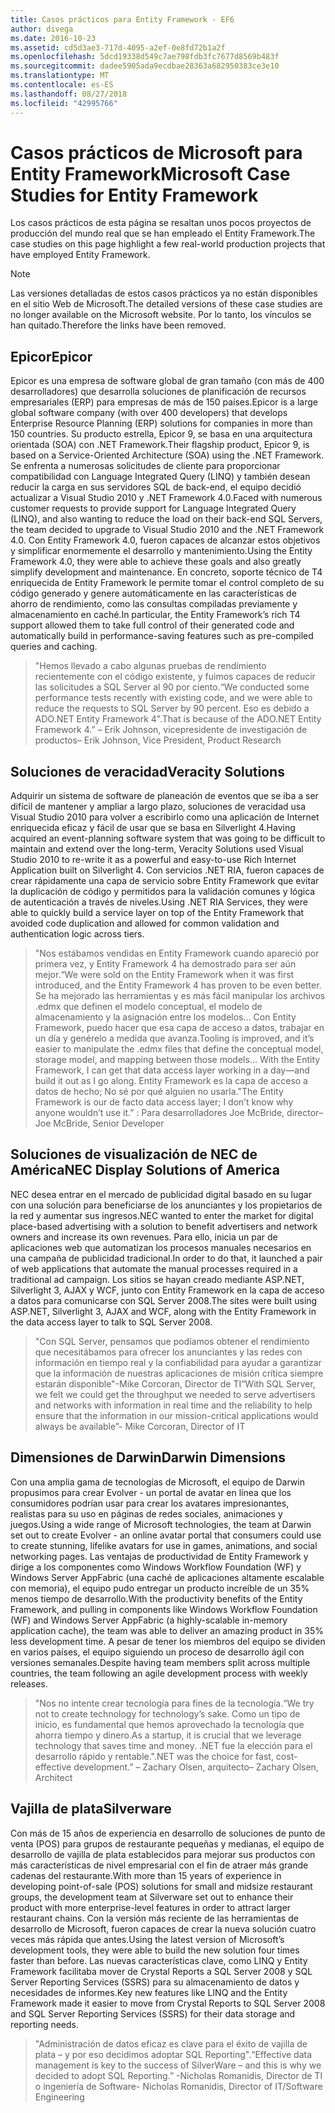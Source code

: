 ```yaml
---
title: Casos prácticos para Entity Framework - EF6
author: divega
ms.date: 2016-10-23
ms.assetid: cd5d3ae3-717d-4095-a2ef-0e8fd72b1a2f
ms.openlocfilehash: 5dcd19338d549c7ae798fdb3fc7677d8569b483f
ms.sourcegitcommit: dadee5905ada9ecdbae28363a682950383ce3e10
ms.translationtype: MT
ms.contentlocale: es-ES
ms.lasthandoff: 08/27/2018
ms.locfileid: "42995766"
---
```

# <a name="microsoft-case-studies-for-entity-framework"></a><span data-ttu-id="9e05f-102">Casos prácticos de Microsoft para Entity Framework</span><span class="sxs-lookup"><span data-stu-id="9e05f-102">Microsoft Case Studies for Entity Framework</span></span>
<span data-ttu-id="9e05f-103">Los casos prácticos de esta página se resaltan unos pocos proyectos de producción del mundo real que se han empleado el Entity Framework.</span><span class="sxs-lookup"><span data-stu-id="9e05f-103">The case studies on this page highlight a few real-world production projects that have employed Entity Framework.</span></span>
> [!NOTE]
> <span data-ttu-id="9e05f-104">Las versiones detalladas de estos casos prácticos ya no están disponibles en el sitio Web de Microsoft.</span><span class="sxs-lookup"><span data-stu-id="9e05f-104">The detailed versions of these case studies are no longer available on the Microsoft website.</span></span> <span data-ttu-id="9e05f-105">Por lo tanto, los vínculos se han quitado.</span><span class="sxs-lookup"><span data-stu-id="9e05f-105">Therefore the links have been removed.</span></span>

## <a name="epicor"></a><span data-ttu-id="9e05f-106">Epicor</span><span class="sxs-lookup"><span data-stu-id="9e05f-106">Epicor</span></span>
<span data-ttu-id="9e05f-107">Epicor es una empresa de software global de gran tamaño (con más de 400 desarrolladores) que desarrolla soluciones de planificación de recursos empresariales (ERP) para empresas de más de 150 países.</span><span class="sxs-lookup"><span data-stu-id="9e05f-107">Epicor is a large global software company (with over 400 developers) that develops Enterprise Resource Planning (ERP) solutions for companies in more than 150 countries.</span></span>
<span data-ttu-id="9e05f-108">Su producto estrella, Epicor 9, se basa en una arquitectura orientada (SOA) con .NET Framework.</span><span class="sxs-lookup"><span data-stu-id="9e05f-108">Their flagship product, Epicor 9, is based on a Service-Oriented Architecture (SOA) using the .NET Framework.</span></span>
<span data-ttu-id="9e05f-109">Se enfrenta a numerosas solicitudes de cliente para proporcionar compatibilidad con Language Integrated Query (LINQ) y también desean reducir la carga en sus servidores SQL de back-end, el equipo decidió actualizar a Visual Studio 2010 y .NET Framework 4.0.</span><span class="sxs-lookup"><span data-stu-id="9e05f-109">Faced with numerous customer requests to provide support for Language Integrated Query (LINQ), and also wanting to reduce the load on their back-end SQL Servers, the team decided to upgrade to Visual Studio 2010 and the .NET Framework 4.0.</span></span>
<span data-ttu-id="9e05f-110">Con Entity Framework 4.0, fueron capaces de alcanzar estos objetivos y simplificar enormemente el desarrollo y mantenimiento.</span><span class="sxs-lookup"><span data-stu-id="9e05f-110">Using the Entity Framework 4.0, they were able to achieve these goals and also greatly simplify development and maintenance.</span></span>
<span data-ttu-id="9e05f-111">En concreto, soporte técnico de T4 enriquecida de Entity Framework le permite tomar el control completo de su código generado y genere automáticamente en las características de ahorro de rendimiento, como las consultas compiladas previamente y almacenamiento en caché.</span><span class="sxs-lookup"><span data-stu-id="9e05f-111">In particular, the Entity Framework’s rich T4 support allowed them to take full control of their generated code and automatically build in performance-saving features such as pre-compiled queries and caching.</span></span>

> <span data-ttu-id="9e05f-112">"Hemos llevado a cabo algunas pruebas de rendimiento recientemente con el código existente, y fuimos capaces de reducir las solicitudes a SQL Server al 90 por ciento.</span><span class="sxs-lookup"><span data-stu-id="9e05f-112">“We conducted some performance tests recently with existing code, and we were able to reduce the requests to SQL Server by 90 percent.</span></span>
<span data-ttu-id="9e05f-113">Eso es debido a ADO.NET Entity Framework 4".</span><span class="sxs-lookup"><span data-stu-id="9e05f-113">That is because of the ADO.NET Entity Framework 4.”</span></span> <span data-ttu-id="9e05f-114">– Erik Johnson, vicepresidente de investigación de productos</span><span class="sxs-lookup"><span data-stu-id="9e05f-114">– Erik Johnson, Vice President, Product Research</span></span>  

## <a name="veracity-solutions"></a><span data-ttu-id="9e05f-115">Soluciones de veracidad</span><span class="sxs-lookup"><span data-stu-id="9e05f-115">Veracity Solutions</span></span>
<span data-ttu-id="9e05f-116">Adquirir un sistema de software de planeación de eventos que se iba a ser difícil de mantener y ampliar a largo plazo, soluciones de veracidad usa Visual Studio 2010 para volver a escribirlo como una aplicación de Internet enriquecida eficaz y fácil de usar que se basa en Silverlight 4.</span><span class="sxs-lookup"><span data-stu-id="9e05f-116">Having acquired an event-planning software system that was going to be difficult to maintain and extend over the long-term, Veracity Solutions used Visual Studio 2010 to re-write it as a powerful and easy-to-use Rich Internet Application built on Silverlight 4.</span></span>
<span data-ttu-id="9e05f-117">Con servicios .NET RIA, fueron capaces de crear rápidamente una capa de servicio sobre Entity Framework que evitar la duplicación de código y permitidos para la validación comunes y lógica de autenticación a través de niveles.</span><span class="sxs-lookup"><span data-stu-id="9e05f-117">Using .NET RIA Services, they were able to quickly build a service layer on top of the Entity Framework that avoided code duplication and allowed for common validation and authentication logic across tiers.</span></span>  

> <span data-ttu-id="9e05f-118">"Nos estábamos vendidas en Entity Framework cuando apareció por primera vez, y Entity Framework 4 ha demostrado para ser aún mejor.</span><span class="sxs-lookup"><span data-stu-id="9e05f-118">“We were sold on the Entity Framework when it was first introduced, and the Entity Framework 4 has proven to be even better.</span></span>
<span data-ttu-id="9e05f-119">Se ha mejorado las herramientas y es más fácil manipular los archivos .edmx que definen el modelo conceptual, el modelo de almacenamiento y la asignación entre los modelos... Con Entity Framework, puedo hacer que esa capa de acceso a datos, trabajar en un día y genérelo a medida que avanza.</span><span class="sxs-lookup"><span data-stu-id="9e05f-119">Tooling is improved, and it’s easier to manipulate the .edmx files that define the conceptual model, storage model, and mapping between those models... With the Entity Framework, I can get that data access layer working in a day—and build it out as I go along.</span></span>
<span data-ttu-id="9e05f-120">Entity Framework es la capa de acceso a datos de hecho; No sé por qué alguien no usarla."</span><span class="sxs-lookup"><span data-stu-id="9e05f-120">The Entity Framework is our de facto data access layer; I don’t know why anyone wouldn’t use it.”</span></span> <span data-ttu-id="9e05f-121">: Para desarrolladores Joe McBride, director</span><span class="sxs-lookup"><span data-stu-id="9e05f-121">– Joe McBride, Senior Developer</span></span>

## <a name="nec-display-solutions-of-america"></a><span data-ttu-id="9e05f-122">Soluciones de visualización de NEC de América</span><span class="sxs-lookup"><span data-stu-id="9e05f-122">NEC Display Solutions of America</span></span>
<span data-ttu-id="9e05f-123">NEC desea entrar en el mercado de publicidad digital basado en su lugar con una solución para beneficiarse de los anunciantes y los propietarios de la red y aumentar sus ingresos.</span><span class="sxs-lookup"><span data-stu-id="9e05f-123">NEC wanted to enter the market for digital place-based advertising with a solution to benefit advertisers and network owners and increase its own revenues.</span></span>
<span data-ttu-id="9e05f-124">Para ello, inicia un par de aplicaciones web que automatizan los procesos manuales necesarios en una campaña de publicidad tradicional.</span><span class="sxs-lookup"><span data-stu-id="9e05f-124">In order to do that, it launched a pair of web applications that automate the manual processes required in a traditional ad campaign.</span></span>
<span data-ttu-id="9e05f-125">Los sitios se hayan creado mediante ASP.NET, Silverlight 3, AJAX y WCF, junto con Entity Framework en la capa de acceso a datos para comunicarse con SQL Server 2008.</span><span class="sxs-lookup"><span data-stu-id="9e05f-125">The sites were built using ASP.NET, Silverlight 3, AJAX and WCF, along with the Entity Framework in the data access layer to talk to SQL Server 2008.</span></span>

> <span data-ttu-id="9e05f-126">"Con SQL Server, pensamos que podíamos obtener el rendimiento que necesitábamos para ofrecer los anunciantes y las redes con información en tiempo real y la confiabilidad para ayudar a garantizar que la información de nuestras aplicaciones de misión crítica siempre estarán disponible"-Mike Corcoran, Director de TI</span><span class="sxs-lookup"><span data-stu-id="9e05f-126">“With SQL Server, we felt we could get the throughput we needed to serve advertisers and networks with information in real time and the reliability to help ensure that the information in our mission-critical applications would always be available”- Mike Corcoran, Director of IT</span></span>

## <a name="darwin-dimensions"></a><span data-ttu-id="9e05f-127">Dimensiones de Darwin</span><span class="sxs-lookup"><span data-stu-id="9e05f-127">Darwin Dimensions</span></span>
<span data-ttu-id="9e05f-128">Con una amplia gama de tecnologías de Microsoft, el equipo de Darwin propusimos para crear Evolver - un portal de avatar en línea que los consumidores podrían usar para crear los avatares impresionantes, realistas para su uso en páginas de redes sociales, animaciones y juegos.</span><span class="sxs-lookup"><span data-stu-id="9e05f-128">Using a wide range of Microsoft technologies, the team at Darwin set out to create Evolver - an online avatar portal that consumers could use to create stunning, lifelike avatars for use in games, animations, and social networking pages.</span></span>
<span data-ttu-id="9e05f-129">Las ventajas de productividad de Entity Framework y dirige a los componentes como Windows Workflow Foundation (WF) y Windows Server AppFabric (una caché de aplicaciones altamente escalable con memoria), el equipo pudo entregar un producto increíble de un 35% menos tiempo de desarrollo.</span><span class="sxs-lookup"><span data-stu-id="9e05f-129">With the productivity benefits of the Entity Framework, and pulling in components like Windows Workflow Foundation (WF) and Windows Server AppFabric (a highly-scalable in-memory application cache), the team was able to deliver an amazing product in 35% less development time.</span></span>
<span data-ttu-id="9e05f-130">A pesar de tener los miembros del equipo se dividen en varios países, el equipo siguiendo un proceso de desarrollo ágil con versiones semanales.</span><span class="sxs-lookup"><span data-stu-id="9e05f-130">Despite having team members split across multiple countries, the team following an agile development process with weekly releases.</span></span>

 > <span data-ttu-id="9e05f-131">"Nos no intente crear tecnología para fines de la tecnología.</span><span class="sxs-lookup"><span data-stu-id="9e05f-131">“We try not to create technology for technology’s sake.</span></span> <span data-ttu-id="9e05f-132">Como un tipo de inicio, es fundamental que hemos aprovechado la tecnología que ahorra tiempo y dinero.</span><span class="sxs-lookup"><span data-stu-id="9e05f-132">As a startup, it is crucial that we leverage technology that saves time and money.</span></span>
 <span data-ttu-id="9e05f-133">.NET fue la elección para el desarrollo rápido y rentable."</span><span class="sxs-lookup"><span data-stu-id="9e05f-133">.NET was the choice for fast, cost-effective development.”</span></span> <span data-ttu-id="9e05f-134">– Zachary Olsen, arquitecto</span><span class="sxs-lookup"><span data-stu-id="9e05f-134">– Zachary Olsen, Architect</span></span>  

## <a name="silverware"></a><span data-ttu-id="9e05f-135">Vajilla de plata</span><span class="sxs-lookup"><span data-stu-id="9e05f-135">Silverware</span></span>
<span data-ttu-id="9e05f-136">Con más de 15 años de experiencia en desarrollo de soluciones de punto de venta (POS) para grupos de restaurante pequeñas y medianas, el equipo de desarrollo de vajilla de plata establecidos para mejorar sus productos con más características de nivel empresarial con el fin de atraer más grande cadenas del restaurante.</span><span class="sxs-lookup"><span data-stu-id="9e05f-136">With more than 15 years of experience in developing point-of-sale (POS) solutions for small and midsize restaurant groups, the development team at Silverware set out to enhance their product with more enterprise-level features in order to attract larger restaurant chains.</span></span>
<span data-ttu-id="9e05f-137">Con la versión más reciente de las herramientas de desarrollo de Microsoft, fueron capaces de crear la nueva solución cuatro veces más rápida que antes.</span><span class="sxs-lookup"><span data-stu-id="9e05f-137">Using the latest version of Microsoft’s development tools, they were able to build the new solution four times faster than before.</span></span>
<span data-ttu-id="9e05f-138">Las nuevas características clave, como LINQ y Entity Framework facilitaba mover de Crystal Reports a SQL Server 2008 y SQL Server Reporting Services (SSRS) para su almacenamiento de datos y necesidades de informes.</span><span class="sxs-lookup"><span data-stu-id="9e05f-138">Key new features like LINQ and the Entity Framework made it easier to move from Crystal Reports to SQL Server 2008 and SQL Server Reporting Services (SSRS) for their data storage and reporting needs.</span></span>

> <span data-ttu-id="9e05f-139">"Administración de datos eficaz es clave para el éxito de vajilla de plata – y por eso decidimos adoptar SQL Reporting".</span><span class="sxs-lookup"><span data-stu-id="9e05f-139">“Effective data management is key to the success of SilverWare – and this is why we decided to adopt SQL Reporting.”</span></span> <span data-ttu-id="9e05f-140">-Nicholas Romanidis, Director de TI o ingeniería de Software</span><span class="sxs-lookup"><span data-stu-id="9e05f-140">- Nicholas Romanidis, Director of IT/Software Engineering</span></span>
